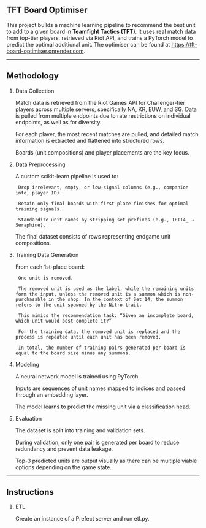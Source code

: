 ## TFT Board Optimiser

This project builds a machine learning pipeline to recommend the best unit to add to a given board in **Teamfight Tactics (TFT)**. It uses real match data from top-tier players, retrieved via Riot API, and trains a PyTorch model to predict the optimal additional unit. The optimiser can be found at https://tft-board-optimiser.onrender.com.

---

## Methodology

1. Data Collection

    Match data is retrieved from the Riot Games API for Challenger-tier players across multiple servers, specifically NA, KR, EUW, and SG. Data is pulled from multiple endpoints due to rate restrictions on individual endpoints, as well as for diversity.

    For each player, the most recent matches are pulled, and detailed match information is extracted and flattened into structured rows.

    Boards (unit compositions) and player placements are the key focus.

2. Data Preprocessing

    A custom scikit-learn pipeline is used to:

        Drop irrelevant, empty, or low-signal columns (e.g., companion info, player ID).

        Retain only final boards with first-place finishes for optimal training signals.

        Standardize unit names by stripping set prefixes (e.g., TFT14_ → Seraphine).

    The final dataset consists of rows representing endgame unit compositions.

3. Training Data Generation

    From each 1st-place board:

        One unit is removed. 

        The removed unit is used as the label, while the remaining units form the input, unless the removed unit is a summon which is non-purchasable in the shop. In the context of Set 14, the summon refers to the unit spawned by the Nitro trait.

        This mimics the recommendation task: “Given an incomplete board, which unit would best complete it?”

        For the training data, the removed unit is replaced and the process is repeated until each unit has been removed.

        In total, the number of training pairs generated per board is equal to the board size minus any summons.

5. Modeling

    A neural network model is trained using PyTorch.

    Inputs are sequences of unit names mapped to indices and passed through an embedding layer.

    The model learns to predict the missing unit via a classification head.

6. Evaluation

    The dataset is split into training and validation sets.

    During validation, only one pair is generated per board to reduce redundancy and prevent data leakage.

    Top-3 predicted units are output visually as there can be multiple viable options depending on the game state.

---

## Instructions

1. ETL
    
    Create an instance of a Prefect server and run etl.py.
